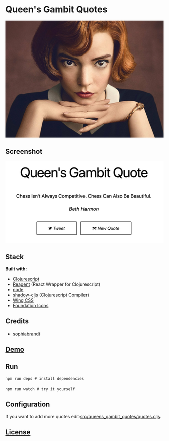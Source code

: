 # Queen's Gambit Quotes

![The Queen's Gambit](resources/the-queens-gambit.jpg)

## Screenshot

![Screenshot](resources/screenshot.png)

## Stack

**Built with:**

- [Clojurescript](https://clojurescript.org/)
- [Reagent](https://reagent-project.github.io/) (React Wrapper for Clojurescript)
- [node](https://nodejs.org/)
- [shadow-cljs](http://shadow-cljs.org/) (Clojurescript Compiler)
- [Wing CSS](https://kbrsh.github.io/wing/)
- [Foundation Icons](https://zurb.com/playground/foundation-icon-fonts-3)

## Credits

- [sophiabrandt](https://github.com/sophiabrandt/breaking-bad-quotes)

## [Demo](http://demo.dragoi.me/the-queens-gambit)

## Run

``` shell
npm run deps # install dependencies

npm run watch # try it yourself
```

## Configuration

If you want to add more quotes edit:[src/queens_gambit_quotes/quotes.cljs](src/queens_gambit_quotes/quotes.cljs).

## [License](./LICENSE)
